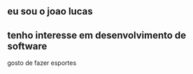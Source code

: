 eu sou o joao lucas 
--------------------
tenho interesse em desenvolvimento de software
---------------- 
gosto de fazer esportes 

